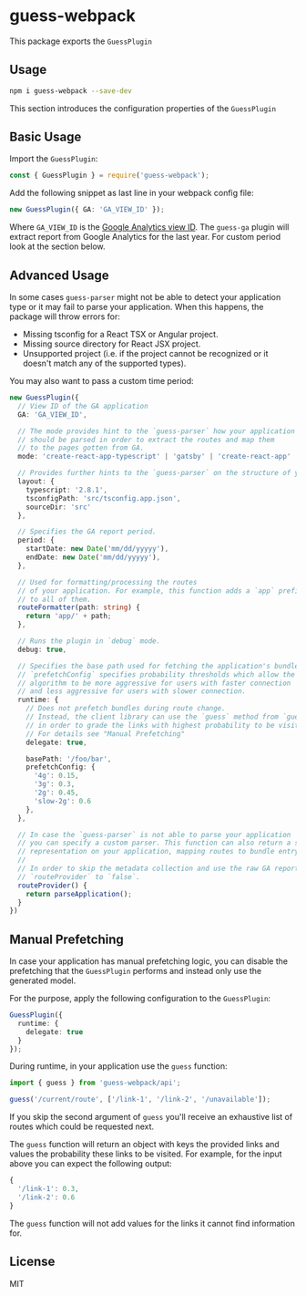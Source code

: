 # guess-webpack

This package exports the `GuessPlugin`

## Usage

```bash
npm i guess-webpack --save-dev
```

This section introduces the configuration properties of the `GuessPlugin`

## Basic Usage

Import the `GuessPlugin`:

```ts
const { GuessPlugin } = require('guess-webpack');
```

Add the following snippet as last line in your webpack config file:

```ts
new GuessPlugin({ GA: 'GA_VIEW_ID' });
```

Where `GA_VIEW_ID` is the [Google Analytics view ID](https://ga-dev-tools.appspot.com/query-explorer/). The `guess-ga` plugin will extract report from Google Analytics for the last year. For custom period look at the section below.

## Advanced Usage

In some cases `guess-parser` might not be able to detect your application type or it may fail to parse your application. When this happens, the package will throw errors for:

* Missing tsconfig for a React TSX or Angular project.
* Missing source directory for React JSX project.
* Unsupported project (i.e. if the project cannot be recognized or it doesn't match any of the supported types).

You may also want to pass a custom time period:

```ts
new GuessPlugin({
  // View ID of the GA application
  GA: 'GA_VIEW_ID',

  // The mode provides hint to the `guess-parser` how your application
  // should be parsed in order to extract the routes and map them
  // to the pages gotten from GA.
  mode: 'create-react-app-typescript' | 'gatsby' | 'create-react-app' | 'angular-cli';

  // Provides further hints to the `guess-parser` on the structure of your application.
  layout: {
    typescript: '2.8.1',
    tsconfigPath: 'src/tsconfig.app.json',
    sourceDir: 'src'
  },

  // Specifies the GA report period.
  period: {
    startDate: new Date('mm/dd/yyyyy'),
    endDate: new Date('mm/dd/yyyyy'),
  },

  // Used for formatting/processing the routes
  // of your application. For example, this function adds a `app` prefix
  // to all of them.
  routeFormatter(path: string) {
    return 'app/' + path;
  },

  // Runs the plugin in `debug` mode.
  debug: true,

  // Specifies the base path used for fetching the application's bundles.
  // `prefetchConfig` specifies probability thresholds which allow the prefetching
  // algorithm to be more aggressive for users with faster connection
  // and less aggressive for users with slower connection.
  runtime: {
    // Does not prefetch bundles during route change.
    // Instead, the client library can use the `guess` method from `guess-webpack/api`
    // in order to grade the links with highest probability to be visited.
    // For details see "Manual Prefetching"
    delegate: true,

    basePath: '/foo/bar',
    prefetchConfig: {
      '4g': 0.15,
      '3g': 0.3,
      '2g': 0.45,
      'slow-2g': 0.6
    },
  },

  // In case the `guess-parser` is not able to parse your application
  // you can specify a custom parser. This function can also return a static
  // representation on your application, mapping routes to bundle entry points.
  //
  // In order to skip the metadata collection and use the raw GA report set
  // `routeProvider` to `false`.
  routeProvider() {
    return parseApplication();
  }
})
```

## Manual Prefetching

In case your application has manual prefetching logic, you can disable the prefetching that the `GuessPlugin` performs and instead only use the generated model.

For the purpose, apply the following configuration to the `GuessPlugin`:

```ts
GuessPlugin({
  runtime: {
    delegate: true
  }
});
```

During runtime, in your application use the `guess` function:

```ts
import { guess } from 'guess-webpack/api';

guess('/current/route', ['/link-1', '/link-2', '/unavailable']);
```

If you skip the second argument of `guess` you'll receive an exhaustive list of routes which could be requested next.

The `guess` function will return an object with keys the provided links and values the probability these links to be visited. For example, for the input above you can expect the following output:

```ts
{
  '/link-1': 0.3,
  '/link-2': 0.6
}
```

The `guess` function will not add values for the links it cannot find information for.

## License

MIT
